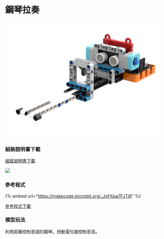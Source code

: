 # 鋼琴拉奏

![](../../../.gitbook/assets/扩充造型-距离琴.png)

### 組裝說明書下載

[組裝說明書下載](https://drive.google.com/drive/folders/1wg_edUZFrqyUONA0FJ6vFBkGArRsfnf4?usp=sharing)

![](https://kittenbothk.readthedocs.io/en/latest/_images/piano_wire.png)

### 參考程式

{% embed url="https://makecode.microbit.org/_JoFKqa7FJTjR" %}

[參考程式下載](https://makecode.microbit.org/_X3eJyy7r755z)

### 模型玩法

利用距離控制音調的鋼琴。扭動電位器控制音高。
